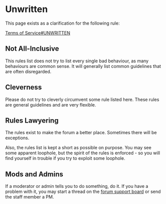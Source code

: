 Unwritten
============


This page exists as a clarification for the following rule:

[Terms of Service#UNWRITTEN](/rules/terms-of-service/#unwritten)

## Not All-Inclusive

This rules list does not try to list every single bad behaviour, as many behaviours are common sense. It will generally list common guidelines that are often disregarded.

## Cleverness

Please do not try to cleverly circumvent some rule listed here. These rules are general guidelines and are very flexible.

## Rules Lawyering

The rules exist to make the forum a better place. Sometimes there will be exceptions.

Also, the rules list is kept a short as possible on purpose. You may see some apparent loophole, but the spirit of the rules is enforced - so you will find yourself in trouble if you try to exploit some loophole.

## Mods and Admins

If a moderator or admin tells you to do something, do it. If you have a problem with it, you may start a thread on the [forum support board](https://forum.rigsofrods.org/forums/webservices-support.9/)
or send the staff member a PM.